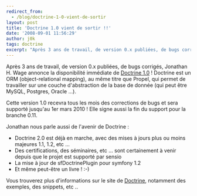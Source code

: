 ```yaml
---
redirect_from:
  - /blog/doctrine-1-0-vient-de-sortir
layout: post
title: 'Doctrine 1.0 vient de sortir !!'
date: '2008-09-01 11:56:29'
author: j0k
tags: doctrine
excerpt: "Après 3 ans de travail, de version 0.x publiées, de bugs corrigés, Jonathan H. Wage annonce la disponibilité immédiate de [Doctrine 1.0](http://www.doctrine-project.org/blog/doctrine-1-0-released) !     \nDoctrine est un ORM (object-relational mapping), au même titre que Propel, qui permet de travailler sur une couche d'abstraction de la base de donnée (qui      …"
---
```


Après 3 ans de travail, de version 0.x publiées, de bugs corrigés, Jonathan H. Wage annonce la disponibilité immédiate de [Doctrine 1.0](http://www.doctrine-project.org/blog/doctrine-1-0-released) !
Doctrine est un ORM (object-relational mapping), au même titre que Propel, qui permet de travailler sur une couche d'abstraction de la base de donnée (qui peut être MySQL, Postgres, Oracle ...).

Cette version 1.0 recevra tous les mois des corrections de bugs et sera supporté jusqu'au 1er mars 2010 ! Elle signe aussi la fin du support pour la branche 0.11.

Jonathan nous parle aussi de l'avenir de Doctrine :

* Doctrine 2.0 est déjà en marche, avec des mises à jours plus ou moins majeures 1.1, 1.2, etc ...
* Des certifications, des séminaires, etc ... sont certainement à venir depuis que le projet est supporté par sensio
* La mise à jour de sfDoctrinePlugin pour symfony 1.2
* Et même peut-être un livre ! :-)

Vous trouverez plus d'informations sur le site de [Doctrine](http://www.doctrine-project.org/), notamment des exemples, des snippets, etc ..
